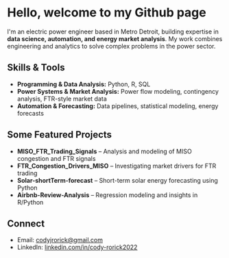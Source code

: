 # Hello, welcome to my Github page

I'm an electric power engineer based in Metro Detroit, building expertise in **data science, automation, and energy market analysis**. My work combines engineering and analytics to solve complex problems in the power sector.

## Skills & Tools
- **Programming & Data Analysis:** Python, R, SQL
- **Power Systems & Market Analysis:** Power flow modeling, contingency analysis, FTR-style market data
- **Automation & Forecasting:** Data pipelines, statistical modeling, energy forecasts

## Some Featured Projects
- **MISO_FTR_Trading_Signals** – Analysis and modeling of MISO congestion and FTR signals  
- **FTR_Congestion_Drivers_MISO** – Investigating market drivers for FTR trading  
- **Solar-shortTerm-forecast** – Short-term solar energy forecasting using Python  
- **Airbnb-Review-Analysis** – Regression modeling and insights in R/Python  

## Connect
- Email: [codyjrorick@gmail.com](mailto:codyjrorick@gmail.com)  
- LinkedIn: [linkedin.com/in/cody-rorick2022](https://linkedin.com/in/cody-rorick2022)
